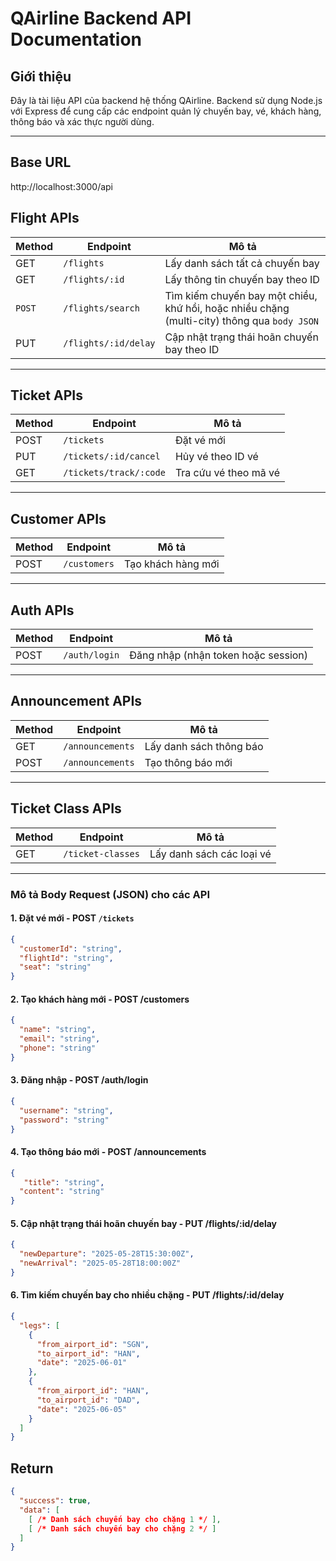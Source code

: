 # QAirline Backend API Documentation

## Giới thiệu
Đây là tài liệu API của backend hệ thống QAirline. Backend sử dụng Node.js với Express để cung cấp các endpoint quản lý chuyến bay, vé, khách hàng, thông báo và xác thực người dùng.

---

## Base URL
http://localhost:3000/api
## Flight APIs

| Method | Endpoint               | Mô tả                              |
|--------|------------------------|-----------------------------------|
| GET    | `/flights`             | Lấy danh sách tất cả chuyến bay   |
| GET    | `/flights/:id`         | Lấy thông tin chuyến bay theo ID  |
| `POST` | `/flights/search`   | Tìm kiếm chuyến bay một chiều, khứ hồi, hoặc nhiều chặng (multi-city) thông qua `body JSON` |
| PUT    | `/flights/:id/delay`   | Cập nhật trạng thái hoãn chuyến bay theo ID |

---

## Ticket APIs

| Method | Endpoint               | Mô tả                             |
|--------|------------------------|----------------------------------|
| POST   | `/tickets`             | Đặt vé mới                       |
| PUT    | `/tickets/:id/cancel`  | Hủy vé theo ID vé                |
| GET    | `/tickets/track/:code` | Tra cứu vé theo mã vé            |

---

## Customer APIs

| Method | Endpoint               | Mô tả                             |
|--------|------------------------|----------------------------------|
| POST   | `/customers`           | Tạo khách hàng mới               |

---

## Auth APIs

| Method | Endpoint               | Mô tả                             |
|--------|------------------------|----------------------------------|
| POST   | `/auth/login`          | Đăng nhập (nhận token hoặc session) |

---

## Announcement APIs

| Method | Endpoint               | Mô tả                             |
|--------|------------------------|----------------------------------|
| GET    | `/announcements`       | Lấy danh sách thông báo          |
| POST   | `/announcements`       | Tạo thông báo mới                |

---

## Ticket Class APIs

| Method | Endpoint               | Mô tả                             |
|--------|------------------------|----------------------------------|
| GET    | `/ticket-classes`      | Lấy danh sách các loại vé         |

---
### Mô tả Body Request (JSON) cho các API
#### 1. Đặt vé mới - POST `/tickets`

```json
{
  "customerId": "string",
  "flightId": "string",
  "seat": "string"
}
```
#### 2. Tạo khách hàng mới - POST /customers
```json
{
  "name": "string",
  "email": "string",
  "phone": "string"
}
```
#### 3. Đăng nhập - POST /auth/login
```json
{
  "username": "string",
  "password": "string" 
}
```
#### 4. Tạo thông báo mới - POST /announcements
```json
{
   "title": "string",
  "content": "string"
}
```
#### 5. Cập nhật trạng thái hoãn chuyến bay - PUT /flights/:id/delay
```json
{
  "newDeparture": "2025-05-28T15:30:00Z",
  "newArrival": "2025-05-28T18:00:00Z"
}
```

#### 6. Tìm kiếm chuyến bay cho nhiều chặng - PUT /flights/:id/delay
```json
{
  "legs": [
    {
      "from_airport_id": "SGN",
      "to_airport_id": "HAN",
      "date": "2025-06-01"
    },
    {
      "from_airport_id": "HAN",
      "to_airport_id": "DAD",
      "date": "2025-06-05"
    }
  ]
} 
```
## Return
```json
{
  "success": true,
  "data": [
    [ /* Danh sách chuyến bay cho chặng 1 */ ],
    [ /* Danh sách chuyến bay cho chặng 2 */ ]
  ]
}
```